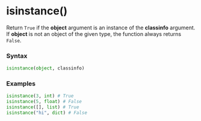 # isinstance()

Return `True` if the **object** argument is an instance of the **classinfo** argument. If **object** is not an object of the given type, the function always returns `False`.

### Syntax
```python
isinstance(object, classinfo)
```

### Examples
```python
isinstance(3, int) # True
isinstance(5, float) # False
isinstance([], list) # True
isinstance("hi", dict) # False
```
